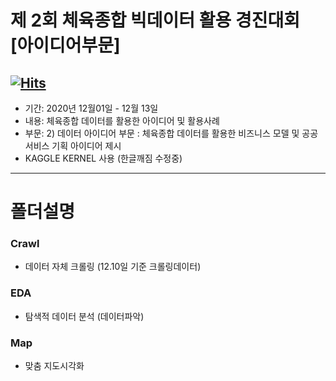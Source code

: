 # 제 2회 체육종합 빅데이터 활용 경진대회 [아이디어부문]

[![Hits](https://hits.seeyoufarm.com/api/count/incr/badge.svg?url=https%3A%2F%2Fgithub.com%2Fdokdin%2FTEAM02%2F&count_bg=%23B8C83D&title_bg=%23555555&icon=&icon_color=%23E7E7E7&title=hits&edge_flat=false)](https://hits.seeyoufarm.com)
---
- 기간: 2020년 12월01일 - 12월 13일 
- 내용: 체육종합 데이터를 활용한 아이디어 및 활용사례 
- 부문: 2) 데이터 아이디어 부문 : 체육종합 데이터를 활용한 비즈니스 모델 및 공공 서비스 기획 아이디어 제시
- KAGGLE KERNEL 사용 (한글깨짐 수정중)

--- 
# 폴더설명

### Crawl
- 데이터 자체 크롤링 (12.10일 기준 크롤링데이터)

### EDA 
- 탐색적 데이터 분석 (데이터파악)

### Map
- 맞춤 지도시각화
